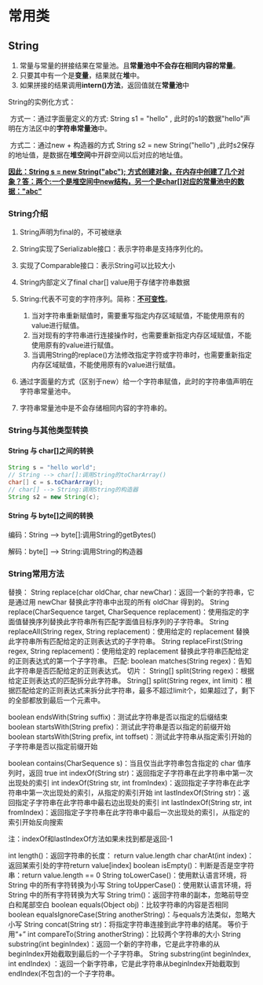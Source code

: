 # 常用类

## String

1. 常量与常量的拼接结果在常量池。且**常量池中不会存在相同内容的常量**。
2. 只要其中有一个是**变量**，结果就在**堆**中。
3. 如果拼接的结果调用**intern()方法**，返回值就在**常量池**中

String的实例化方式：

​    方式一：通过字面量定义的方式: String s1 = "hello"  , 此时的s1的数据"hello"声明在方法区中的**字符串常量池**中。

​    方式二：通过new + 构造器的方式 String s2 = new String("hello") ,此时s2保存的地址值，是数据在**堆空间**中开辟空间以后对应的地址值。

 **<u>因此：String s = new String("abc"); 方式创建对象，在内存中创建了几个对象？答：两个:一个是堆空间中new结构，另一个是char[]对应的常量池中的数据："abc"</u>**

### String介绍

1. String声明为final的，不可被继承

2. String实现了Serializable接口：表示字符串是支持序列化的。

3. 实现了Comparable接口：表示String可以比较大小

4. String内部定义了final char[] value用于存储字符串数据

5. String:代表不可变的字符序列。简称：**<u>不可变性</u>**。

   1. 当对字符串重新赋值时，需要重写指定内存区域赋值，不能使用原有的value进行赋值。
   2. 当对现有的字符串进行连接操作时，也需要重新指定内存区域赋值，不能使用原有的value进行赋值。
   3. 当调用String的replace()方法修改指定字符或字符串时，也需要重新指定内存区域赋值，不能使用原有的value进行赋值。


6. 通过字面量的方式（区别于new）给一个字符串赋值，此时的字符串值声明在字符串常量池中。

7. 字符串常量池中是不会存储相同内容的字符串的。

### String与其他类型转换

#### String 与 char[]之间的转换

```Java
String s = "hello world";
// String --> char[]:调用String的toCharArray()
char[] c = s.toCharArray();       
// char[] --> String:调用String的构造器
String s2 = new String(c);
```

#### String 与 byte[]之间的转换

编码：String --> byte[]:调用String的getBytes() 

解码：byte[] --> String:调用String的构造器

### String常用方法

替换：
String replace(char oldChar, char newChar)：返回一个新的字符串，它是通过用 newChar 替换此字符串中出现的所有 oldChar 得到的。
String replace(CharSequence target, CharSequence replacement)：使用指定的字面值替换序列替换此字符串所有匹配字面值目标序列的子字符串。
String replaceAll(String regex, String replacement)：使用给定的 replacement 替换此字符串所有匹配给定的正则表达式的子字符串。
String replaceFirst(String regex, String replacement)：使用给定的 replacement 替换此字符串匹配给定的正则表达式的第一个子字符串。
匹配:
boolean matches(String regex)：告知此字符串是否匹配给定的正则表达式。
切片：
String[] split(String regex)：根据给定正则表达式的匹配拆分此字符串。
String[] split(String regex, int limit)：根据匹配给定的正则表达式来拆分此字符串，最多不超过limit个，如果超过了，剩下的全部都放到最后一个元素中。

boolean endsWith(String suffix)：测试此字符串是否以指定的后缀结束
boolean startsWith(String prefix)：测试此字符串是否以指定的前缀开始
boolean startsWith(String prefix, int toffset)：测试此字符串从指定索引开始的子字符串是否以指定前缀开始

boolean contains(CharSequence s)：当且仅当此字符串包含指定的 char 值序列时，返回 true
int indexOf(String str)：返回指定子字符串在此字符串中第一次出现处的索引
int indexOf(String str, int fromIndex)：返回指定子字符串在此字符串中第一次出现处的索引，从指定的索引开始
int lastIndexOf(String str)：返回指定子字符串在此字符串中最右边出现处的索引
int lastIndexOf(String str, int fromIndex)：返回指定子字符串在此字符串中最后一次出现处的索引，从指定的索引开始反向搜索

注：indexOf和lastIndexOf方法如果未找到都是返回-1

int length()：返回字符串的长度： return value.length
char charAt(int index)： 返回某索引处的字符return value[index]
boolean isEmpty()：判断是否是空字符串：return value.length == 0
String toLowerCase()：使用默认语言环境，将 String 中的所有字符转换为小写
String toUpperCase()：使用默认语言环境，将 String 中的所有字符转换为大写
String trim()：返回字符串的副本，忽略前导空白和尾部空白
boolean equals(Object obj)：比较字符串的内容是否相同
boolean equalsIgnoreCase(String anotherString)：与equals方法类似，忽略大小写
String concat(String str)：将指定字符串连接到此字符串的结尾。 等价于用“+”
int compareTo(String anotherString)：比较两个字符串的大小
String substring(int beginIndex)：返回一个新的字符串，它是此字符串的从beginIndex开始截取到最后的一个子字符串。
String substring(int beginIndex, int endIndex) ：返回一个新字符串，它是此字符串从beginIndex开始截取到endIndex(不包含)的一个子字符串。